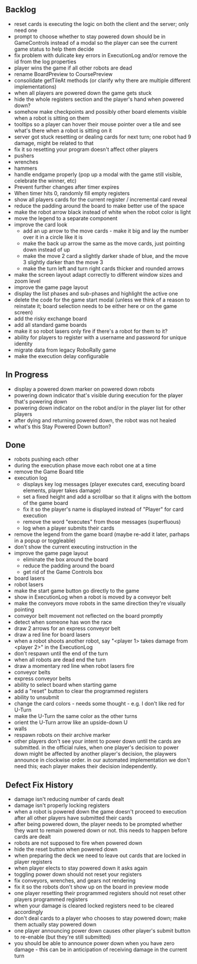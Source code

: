 ## Backlog
* reset cards is executing the logic on both the client and the server; only need one
* prompt to choose whether to stay powered down should be in GameControls instead of a modal so the player can see the current game status to help them decide
* fix problem with dulicate key errors in ExecutionLog and/or remove the id from the log properties
* player wins the game if all other robots are dead
* rename BoardPreview to CoursePreview
* consolidate getTileAt methods (or clarify why there are multiple different implementations)
* when all players are powered down the game gets stuck
* hide the whole registers section and the player's hand when powered down?
* somehow make checkpoints and possibly other board elements visible when a robot is sitting on them
* tooltips so a player can hover their mouse pointer over a tile and see what's there when a robot is sitting on it
* server got stuck resetting or dealing cards for next turn; one robot had 9 damage, might be related to that
* fix it so resetting your program doesn't affect other players
* pushers
* wrenches
* hammers
* handle endgame properly (pop up a modal with the game still visible, celebrate the winner, etc)
* Prevent further changes after timer expires
* When timer hits 0, randomly fill empty registers
* show all players cards for the current register / incremental card reveal
* reduce the padding around the board to make better use of the space
* make the robot arrow black instead of white when the robot color is light
* move the legend to a separate component
* improve the card look
    * add an up arrow to the move cards - make it big and lay the number over it in a circle like it is
    * make the back up arrow the same as the move cards, just pointing down instead of up
    * make the move 2 card a slightly darker shade of blue, and the move 3 slightly darker than the move 3
    * make the turn left and turn right cards thicker and rounded arrows
* make the screen layout adapt correctly to different window sizes and zoom level
* improve the game page layout
* display the list phases and sub-phases and highlight the active one
* delete the code for the game start modal (unless we think of a reason to reinstate it; board selection needs to be either here or on the game screen)
* add the risky exchange board
* add all standard game boards
* make it so robot lasers only fire if there's a robot for them to it?
* ability for players to register with a username and password for unique identity
* migrate data from legacy RoboRally game
* make the execution delay configurable

## In Progress
* display a powered down marker on powered down robots
* powering down indicator that's visible during execution for the player that's powering down
* powering down indicator on the robot and/or in the player list for other players
* after dying and returning powered down, the robot was not healed
* what's this Stay Powered Down button?

## Done
* robots pushing each other
* during the execution phase move each robot one at a time
* remove the Game Board title
* execution log
    * displays key log messages (player executes card, executing board elements, player takes damage)
    * set a fixed height and add a scrollbar so that it aligns with the bottom of the game board
    * fix it so the player's name is displayed instead of "Player" for card execution
    * remove the word "executes" from those messages (superfluous)
    * log when a player submits their cards
* remove the legend from the game board (maybe re-add it later, parhaps in a popup or toggleable)
* don't show the current executing instruction in the 
* improve the game page layout
    * eliminate the box around the board
    * reduce the padding around the board
    * get rid of the Game Controls box
* board lasers
* robot lasers
* make the start game button go directly to the game
* show in ExecutionLog when a robot is moved by a conveyor belt
* make the conveyors move robots in the same direction they're visually pointing
* conveyor belt movement not reflected on the board promptly
* detect when someone has won the race
* draw 2 arrows for an express conveyor belt
* draw a red line for board lasers
* when a robot shoots another robot, say "<player 1> takes <n> damage from <player 2>" in the ExecutionLog
* don't respawn until the end of the turn
* when all robots are dead end the turn
* draw a momentary red line when robot lasers fire
* conveyor belts
* express conveyor belts
* ability to select board when starting game
* add a "reset" button to clear the programmed registers
* ability to unsubmit
* change the card colors - needs some thought - e.g. I don't like red for U-Turn
* make the U-Turn the same color as the other turns
* orient the U-Turn arrow like an upside-down U
* walls
* respawn robots on their archive marker
* other players don't see your intent to power down until the cards are submitted.  in the official rules, when one player's decision to power down might be affected by another player's decision, the playwers announce in clockwise order. in our automated implementation we don't need this; each player makes their decision independently.

## Defect Fix History
* damage isn't reducing number of cards dealt
* damage isn't properly locking registers
* when a robot is powered down the game doesn't proceed to execution after all other players have submitted their cards
* after being powered down, the player needs to be prompted whether they want to remain powered down or not.  this needs to happen before cards are dealt
* robots are not supposed to fire when powered down
* hide the reset button when powered down
* when preparing the deck we need to leave out cards that are locked in player registers
* when player elects to stay powered down it asks again
* toggling power down should not reset your registers
* fix conveyors, wrenches, and gears not rendering
* fix it so the robots don't show up on the board in preview mode
* one player resetting their programmed registers should not reset other players programmed registers
* when your damage is cleared locked registers need to be cleared accordingly
* don't deal cards to a player who chooses to stay powered down; make them actually stay powered down
* one player announcing power down causes other player's submit button to re-enable (but they're still submitted)
* you should be able to announce power down when you have zero damage - this can be in anticipation of receiving damage in the current turn
